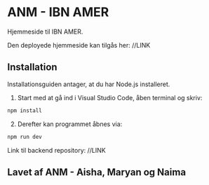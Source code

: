 # ANM - IBN AMER

Hjemmeside til IBN AMER.

Den deployede hjemmeside kan tilgås her:
//LINK

## Installation

Installationsguiden antager, at du har Node.js installeret.

1. Start med at gå ind i Visual Studio Code, åben terminal og skriv:

```bash
npm install
```

2. Derefter kan programmet åbnes via:

```bash
npm run dev
```

Link til backend repository:
//LINK

## Lavet af ANM - Aisha, Maryan og Naima
